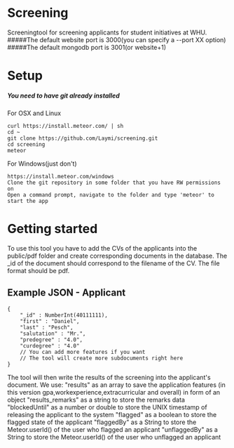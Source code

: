 # Screening
Screeningtool for screening applicants for student initiatives at WHU.
#####The default website port is 3000(you can specify a --port XX option)
#####The default mongodb port is 3001(or website+1)

# Setup
##### You need to have git already installed
For OSX and Linux
```
curl https://install.meteor.com/ | sh
cd ~
git clone https://github.com/Laymi/screening.git
cd screening
meteor
```
For Windows(just don't)
```
https://install.meteor.com/windows
Clone the git repository in some folder that you have RW permissions on
Open a command prompt, navigate to the folder and type 'meteor' to start the app
```
# Getting started
To use this tool you have to add the CVs of the applicants into the public/pdf folder and create corresponding documents in the database.
The \_id of the document should correspond to the filename of the CV. The file format should be pdf.

## Example JSON - Applicant
```
{
    "_id" : NumberInt(40111111),
    "first" : "Daniel",
    "last" : "Pesch",
    "salutation" : "Mr.",
    "predegree" : "4.0",
    "curdegree" : "4.0"
    // You can add more features if you want
    // The tool will create more subdocuments right here
}
```
The tool will then write the results of the screening into the applicant's document.
We use:
"results" as an array to save the application features (in this version gpa,workexperience,extracurricular and overall) in form of an object
"results_remarks" as a string to store the remarks data
"blockedUntil" as a number or double to store the UNIX timestamp of releasing the applicant to the system
"flagged" as a boolean to store the flagged state of the applicant
"flaggedBy" as a String to store the Meteor.userId() of the user who flagged an applicant
"unflaggedBy" as a String to store the Meteor.userId() of the user who unflagged an applicant
